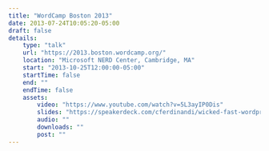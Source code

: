 ```yaml
---
title: "WordCamp Boston 2013"
date: 2013-07-24T10:05:20-05:00
draft: false
details:
    type: "talk"
    url: "https://2013.boston.wordcamp.org/"
    location: "Microsoft NERD Center, Cambridge, MA"
    start: "2013-10-25T12:00:00-05:00"
    startTime: false
    end: ""
    endTime: false
    assets:
        video: "https://www.youtube.com/watch?v=5L3ayIP0Dis"
        slides: "https://speakerdeck.com/cferdinandi/wicked-fast-wordpress-wordcamp-boston-2013"
        audio: ""
        downloads: ""
        post: ""
---
```


